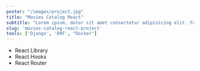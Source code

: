 ```yaml
---
poster: "/images/project.jpg"
title: "Movies Catalog React"
subtitle: "Lorem ipsum, dolor sit amet consectetur adipisicing elit. Fugiat, perferendis."
slug: 'movies-catalog-react-project'
tools: ['Django', 'DRF', "Docker"]
---
```


- React Library
- React Hooks
- React Router